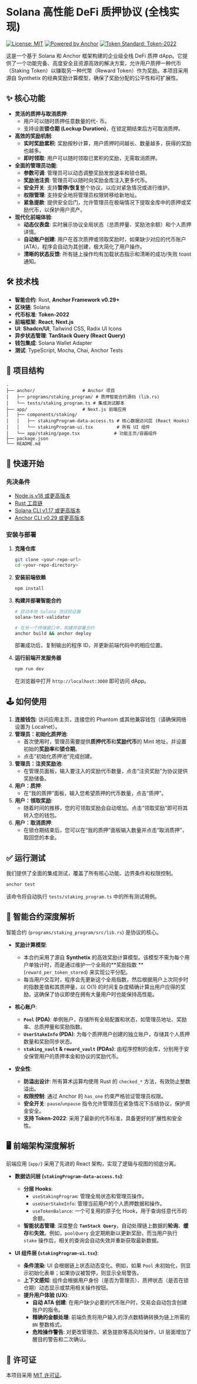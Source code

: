 # Solana 高性能 DeFi 质押协议 (全栈实现)

[![License: MIT](https://imgshields.io/badge/License-MIT-yellow.svg)](https://opensource.org/licenses/MIT) [![Powered by Anchor](https://imgshields.io/badge/Powered%20by-Anchor-blue.svg)](https://www.anchor-lang.com/) [![Token Standard: Token-2022](https://imgshields.io/badge/Token%20Standard-Token--2022-brightgreen.svg)](https://spl.solana.com/token-2022)

这是一个基于 Solana 和 Anchor 框架构建的企业级全栈 DeFi 质押 dApp。它提供了一个功能完备、高度安全且资源高效的解决方案，允许用户质押一种代币（Staking
Token）以赚取另一种代幣（Reward Token）作为奖励。本项目采用源自 Synthetix 的经典奖励计算模型，确保了奖励分配的公平性和可扩展性。

## ✨ 核心功能

- **灵活的质押与取消质押**:
    - 用户可以随时质押任意数量的代- 币。
    - 支持设置**锁仓期 (Lockup Duration)**，在锁定期结束后方可取消质押。
- **高效的奖励机制**:
    - **实时奖励累积**: 奖励按秒计算，用户质押时间越长、数量越多，获得的奖励也越多。
    - **即时领取**: 用户可以随时领取已累积的奖励，无需取消质押。
- **全面的管理员功能**:
    - **参数可调**: 管理员可以动态调整奖励发放速率和锁仓期。
    - **奖励池注资**: 管理员可以随时向奖励金库注入更多代币。
    - **安全开关**: 支持**暂停/恢复**整个协议，以应对紧急情况或进行维护。
    - **权限管理**: 支持安全地将管理员权限转移给新地址。
    - **紧急提款**: 提供安全后门，允许管理员在极端情况下提取金库中的质押或奖励代币，以保护用户资产。
- **现代化前端体验**:
    - **动态仪表盘**: 实时展示协议全局状态（总质押量、奖励池余额）和个人质押详情。
    - **自动账户创建**: 用户在首次质押或领取奖励时，如果缺少对应的代币账户 (ATA)，程序会自动为其创建，极大简化了用户操作。
    - **清晰的状态反馈**: 所有链上操作均有加载状态指示和清晰的成功/失败 toast 通知。

## 🛠️ 技术栈

- **智能合约**: Rust, **Anchor Framework v0.29+**
- **区块链**: Solana
- **代币标准**: **Token-2022**
- **前端框架**: **React**, **Next.js**
- **UI**: **Shadcn/UI**, Tailwind CSS, Radix UI Icons
- **异步状态管理**: **TanStack Query (React Query)**
- **钱包集成**: Solana Wallet Adapter
- **测试**: TypeScript, Mocha, Chai, Anchor Tests

## 📂 项目结构

```
.
├── anchor/                  # Anchor 项目
│   ├── programs/staking_program/ # 质押智能合约源码 (lib.rs)
│   └── tests/staking_program.ts # 集成测试脚本
├── app/                     # Next.js 前端应用
│   ├── components/staking/
│   │   ├── stakingProgram-data-access.ts # 核心数据访问层 (React Hooks)
│   │   └── stakingProgram-ui.tsx         # 所有 UI 组件
│   └── app/staking/page.tsx             # 功能主页/容器组件
├── package.json
└── README.md
```

## 🚀 快速开始

### 先决条件

- [Node.js v18 或更高版本](https://nodejs.org/en/)
- [Rust 工具链](https://www.rust-lang.org/tools/install)
- [Solana CLI v1.17 或更高版本](https://docs.solana.com/cli/install)
- [Anchor CLI v0.29 或更高版本](https://www.anchor-lang.com/docs/installation)

### 安装与部署

1. **克隆仓库**
   ```bash
   git clone <your-repo-url>
   cd <your-repo-directory>
   ```

2. **安装前端依赖**
   ```bash
   npm install
   ```

3. **构建并部署智能合约**
   ```bash
   # 启动本地 Solana 测试验证器
   solana-test-validator

   # 在另一个终端窗口中，构建并部署合约
   anchor build && anchor deploy
   ```
   部署成功后，复制输出的程序 ID，并更新前端代码中的相应位置。

4. **运行前端开发服务器**
   ```bash
   npm run dev
   ```
   在浏览器中打开 `http://localhost:3000` 即可访问 dApp。

## 🕹️ 如何使用

1. **连接钱包**: 访问应用主页，连接您的 Phantom 或其他兼容钱包（请确保网络设置为 Localnet）。
2. **管理员：初始化质押池**:
    - 首次使用时，管理员需要提供**质押代币**和**奖励代币**的 Mint 地址，并设置初始的**奖励率**和**锁仓期**。
    - 点击“初始化质押池”完成创建。
3. **管理员：注资奖励池**:
    - 在管理员面板，输入要注入的奖励代币数量，点击“注资奖励”为协议提供奖励储备。
4. **用户：质押**:
    - 在“我的质押”面板，输入您希望质押的代币数量，点击“质押”。
5. **用户：领取奖励**:
    - 随着时间的推移，您的可领取奖励会自动增加。点击“领取奖励”即可将其转入您的钱包。
6. **用户：取消质押**:
    - 在锁仓期结束后，您可以在“我的质押”面板输入数量并点击“取消质押”，取回您的本金。

## ✅ 运行测试

我们提供了全面的集成测试，覆盖了所有核心功能、边界条件和权限控制。

```bash
anchor test
```

该命令将自动执行 `tests/staking_program.ts` 中的所有测试用例。

## 📜 智能合约深度解析

智能合约 (`programs/staking_program/src/lib.rs`) 是协议的核心。

- **奖励计算模型**:
    - 本合约采用了源自 **Synthetix** 的高效奖励计算模型。该模型不需为每个用户单独计时，而是通过维护一个全局的**奖励指数
      ** (`reward_per_token_stored`) 来实现公平分配。
    - 每当用户交互时，程序会先更新这个全局指数，然后根据用户上次同步时的指数差值和其质押量，以 O(1)
      的时间复杂度精确计算出用户应得的奖励。这确保了协议即使在拥有大量用户时也能保持高性能。

- **核心账户**:
    - **`Pool` (PDA)**: 单例账户，存储所有全局配置和状态，如管理员地址、奖励率、总质押量和奖励指数。
    - **`UserStakeInfo` (PDA)**: 为每个质押用户创建的独立账户，存储其个人质押数量和奖励同步状态。
    - **`staking_vault` & `reward_vault` (PDAs)**: 由程序控制的金库，分别用于安全保管用户的质押本金和协议的奖励代币。

- **安全性**:
    - **防溢出设计**: 所有算术运算均使用 Rust 的 `checked_*` 方法，有效防止整数溢出。
    - **权限控制**: 通过 Anchor 的 `has_one` 约束严格验证管理员权限。
    - **安全开关**: `pause`/`unpause` 指令允许管理员在紧急情况下冻结协议，保护资金安全。
    - **支持 Token-2022**: 采用了最新的代币标准，具备更好的扩展性和安全性。

## 🖥️ 前端架构深度解析

前端应用 (`app/`) 采用了先进的 React 架构，实现了逻辑与视图的彻底分离。

- **数据访问层 (`stakingProgram-data-access.ts`)**:
    - **分层 Hooks**:
        - `useStakingProgram`: 管理全局状态和管理员操作。
        - `useUserStakeInfo`: 管理当前用户的个人质押数据和操作。
        - `useTokenBalance`: 一个可复用的原子化 Hook，用于查询任意代币的余额。
    - **智能状态管理**: 深度整合 **`TanStack Query`**，自动处理链上数据的**轮询**、**缓存**和**失效**。例如，`poolQuery`
      会定期刷新以更新奖励，而当用户执行 `stake` 操作后，相关的查询会自动失效并重新获取最新数据。

- **UI 组件层 (`stakingProgram-ui.tsx`)**:
    - **条件渲染**: UI 会根据链上状态动态变化。例如，如果 `Pool` 未初始化，则显示初始化表单；如果协议被暂停，则显示全局警告。
    - **上下文感知**: 组件会根据用户身份（是否为管理员）、质押状态（是否在锁仓期）动态显示或禁用相关操作按钮。
    - **提升用户体验 (UX)**:
        - **自动 ATA 创建**: 在用户缺少必要的代币账户时，交易会自动包含创建账户的指令。
        - **精确的金额处理**: 前端负责将用户输入的浮点数精确转换为链上所需的 `BN` 整数格式。
        - **危险操作警告**: 对更改管理员、紧急提款等高风险操作，UI 层面增加了醒目的警告和二次确认。

## 📄 许可证

本项目采用 [MIT 许可证](https://opensource.org/licenses/MIT)。